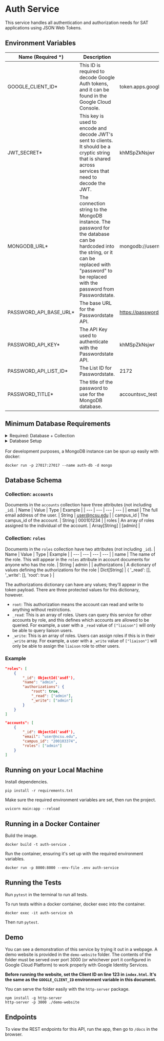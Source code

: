 # Auth Service

This service handles all authentication and authorization needs for SAT applications using JSON Web Tokens.

## Environment Variables

| Name (Required \*)      | Description                                                                                                                                                                                               | Example                                   |
| ----------------------- | --------------------------------------------------------------------------------------------------------------------------------------------------------------------------------------------------------- | ----------------------------------------- |
| GOOGLE_CLIENT_ID\*      | This ID is required to decode Google Auth tokens, and it can be found in the Google Cloud Console.                                                                                                        | token.apps.googleusercontent.com          |
| JWT_SECRET\*            | This key is used to encode and decode JWT's sent to clients. It should be a cryptic string that is shared across services that need to decode the JWT.                                                    | khMSpZkNsjwr                              |
| MONGODB_URL\*           | The connection string to the MongoDB instance. The password for the database can be hardcoded into the string, or it can be replaced with "password" to be replaced with the password from Passwordstate. | mongodb://username:password@ehps.ncsu.edu |
| PASSWORD_API_BASE_URL\* | The base URL for the Passwordstate API.                                                                                                                                                                   | https://password.ehps.ncsu.edu            |
| PASSWORD_API_KEY\*      | The API Key used to authenticate with the Passwordstate API.                                                                                                                                              | khMSpZkNsjwr                              |
| PASSWORD_API_LIST_ID\*  | The List ID for Passwordstate.                                                                                                                                                                            | 2172                                      |
| PASSWORD_TITLE\*        | The title of the password to use for the MongoDB database.                                                                                                                                                | accountsvc_test                           |

## Minimum Database Requirements

<details>
<summary>Required: Database + Collection</summary>
A MongoDB database is required for this service to work. One database should exist called `Accounts`, and it should contain two collections called `accounts` and `roles`.
</details>
<details>
<summary>Database Setup</summary>
Set up at least one account and one role according to the database schema in the section below.
</details>
<br>
For development purposes, a MongoDB instance can be spun up easily with docker:

```
docker run -p 27017:27017 --name auth-db -d mongo
```

## Database Schema

### Collection: `accounts`

Documents in the `accounts` collection have three attributes (not including `_id`).
| Name | Value | Type | Example |
| --- | --- | --- | --- |
| email | The full email address of the user. | String | user@ncsu.edu |
| campus_id | The campus_id of the account. | String | 000101234 |
| roles | An array of roles assigned to the individual of the account. | Array[String] | [admin] |

### Collection: `roles`

Documents in the `roles` collection have two attributes (not including `_id`).
| Name | Value | Type | Example |
| --- | --- | --- | --- |
| name | The name of the role. This will appear in the `roles` attribute in account documents for anyone who has the role. | String | admin |
| authorizations | A dictionary of values defining the authorizations for the role | Dict[String] | { '\_read': [], '\_write': [], 'root': true } |

The authorizations dictionary can have any values; they'll appear in the token payload. There are three protected values for this dictionary, however.

- `root`: This authorization means the account can read and write to anything without restrictions.
- `_read`: This is an array of roles. Users can query this service for other accounts by role, and this defines which accounts are allowed to be queried. For example, a user with a `_read` value of `["liaison"]` will only be able to query liaison users.
- `_write`: This is an array of roles. Users can assign roles if this is in their `_write` array. For example, a user with a `_write` value of `["liaison"]` will only be able to assign the `liaison` role to other users.

### Example

```json
"roles": [
    {
        "_id": ObjectId('asdf'),
        "name": "admin",
        "authorizations": {
            "root": true,
            "_read": ["admin"],
            "_write": ["admin"]
        }
    }
]

"accounts": [
    {
        "_id": ObjectId('asdf'),
        "email": "user@ncsu.edu",
        "campus_id": "200103374",
        "roles": ["admin"]
    }
]
```

## Running on your Local Machine

Install dependencies.

```
pip install -r requirements.txt
```

Make sure the required environment variables are set, then run the project.

```
uvicorn main:app --reload
```

## Running in a Docker Container

Build the image.

```
docker build -t auth-service .
```

Run the container, ensuring it's set up with the required environment variables.

```
docker run -p 8000:8000 --env-file .env auth-service
```

## Running the Tests

Run `pytest` in the terminal to run all tests.

To run tests within a docker container, docker exec into the container.

```
docker exec -it auth-service sh
```

Then run `pytest`.

## Demo

You can see a demonstration of this service by trying it out in a webpage. A demo website is provided in the `demo-website` folder. The contents of the folder must be served over port 3000 (or whichever port it configured in Google Cloud Platform) to work properly with Google Identity Services.

**Before running the website, set the Client ID on line 123 in `index.html`. It's the same as the `GOOGLE_CLIENT_ID` environment variable in this document.**

You can serve the folder easily with the `http-server` package.

```
npm install -g http-server
http-server -p 3000 ./demo-website
```

## Endpoints

To view the REST endpoints for this API, run the app, then go to `/docs` in the browser.
